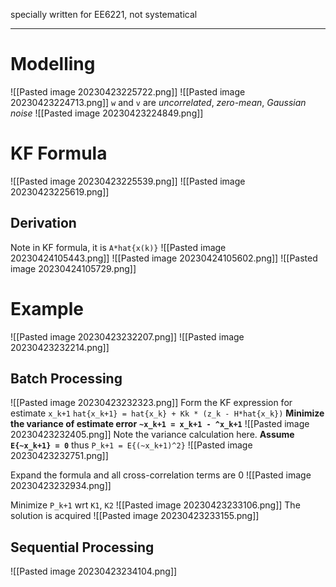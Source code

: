 specially written for EE6221, not systematical
****
# Modelling
![[Pasted image 20230423225722.png]]
![[Pasted image 20230423224713.png]]
`w` and `v` are _uncorrelated_, _zero-mean_, _Gaussian noise_
![[Pasted image 20230423224849.png]]

# KF Formula
![[Pasted image 20230423225539.png]]
![[Pasted image 20230423225619.png]]

## Derivation
Note in KF formula, it is `A*hat{x(k)}`
![[Pasted image 20230424105443.png]]
![[Pasted image 20230424105602.png]]
![[Pasted image 20230424105729.png]]
# Example
![[Pasted image 20230423232207.png]]
![[Pasted image 20230423232214.png]]
## Batch Processing
![[Pasted image 20230423232323.png]]
Form the KF expression for estimate `x_k+1`
`hat{x_k+1} = hat{x_k} + Kk * (z_k - H*hat{x_k})`
**Minimize the variance of estimate error**
**`~x_k+1 = x_k+1 - ^x_k+1`**
![[Pasted image 20230423232405.png]]
Note the variance calculation here. **Assume `E{~x_k+1} = 0`**
thus `P_k+1 = E{(~x_k+1)^2}`
![[Pasted image 20230423232751.png]]

Expand the formula and all cross-correlation terms are 0
![[Pasted image 20230423232934.png]]

Minimize `P_k+1` wrt `K1`, `K2`
![[Pasted image 20230423233106.png]]
The solution is acquired
![[Pasted image 20230423233155.png]]

## Sequential Processing
![[Pasted image 20230423234104.png]]
